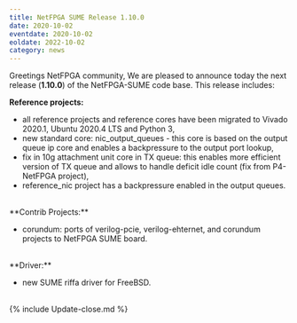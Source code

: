 ```yaml
---
title: NetFPGA SUME Release 1.10.0
date: 2020-10-02
eventdate: 2020-10-02
eoldate: 2022-10-02
category: news
---
```



Greetings NetFPGA community,
We are pleased to announce today the next release (**1.10.0**) of the NetFPGA-SUME code base.
This release includes:

**Reference projects:**


-  all reference projects and reference cores have been migrated to Vivado 2020.1, Ubuntu 2020.4 LTS and Python 3,
-  new standard core: nic_output_queues - this core is based on the output queue ip core and enables a backpressure to the output port lookup,
-  fix in 10g attachment unit core in TX queue: this enables more efficient version of TX queue and allows to handle deficit idle count (fix from P4-NetFPGA project),
-  reference_nic project has a backpressure enabled in the output queues.

<br>
**Contrib Projects:**

-  corundum: ports of verilog-pcie, verilog-ehternet, and corundum projects to NetFPGA SUME board.

<br>
**Driver:**

-  new SUME riffa driver for FreeBSD.

<br>
{% include Update-close.md %}
